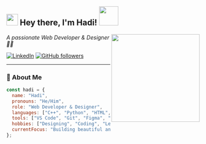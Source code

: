 <h2><img src="https://emojis.slackmojis.com/emojis/images/1531849430/4246/blob-sunglasses.gif" width="30"/> Hey there, I'm Hadi! <img src="https://media.giphy.com/media/12oufCB0MyZ1Go/giphy.gif" width="50"></h2>

<img align='right' src="https://media.giphy.com/media/M9gbBd9nbDrOTu1Mqx/giphy.gif" width="230">

<p><em>A passionate Web Developer & Designer 👨‍💻</em></p>

[![LinkedIn](https://img.shields.io/badge/-LinkedIn-blue?style=flat-square&logo=linkedin&logoColor=white)](https://www.linkedin.com)
[![GitHub followers](https://img.shields.io/github/followers/your-username?label=Follow&style=social)](https://github.com/your-username)

---

### 🧠 About Me

```javascript
const hadi = {
  name: "Hadi",
  pronouns: "He/Him",
  role: "Web Developer & Designer",
  languages: ["C++", "Python", "HTML", "CSS", "JavaScript"],
  tools: ["VS Code", "Git", "Figma", "Chrome DevTools"],
  hobbies: ["Designing", "Coding", "Learning new tech", "Gaming"],
  currentFocus: "Building beautiful and responsive websites"
};
